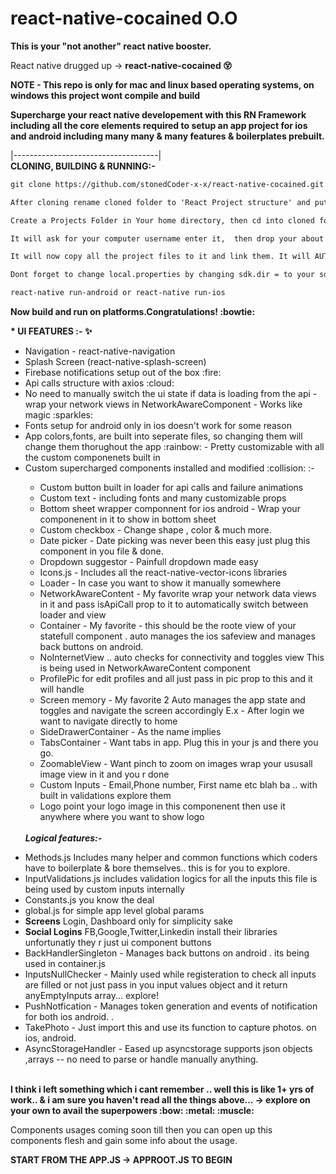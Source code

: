 # react-native-cocained O.O
<b>This is your "not another" react native booster.</b>

React native drugged up -> <b>react-native-cocained :dizzy_face: </b>

<b>NOTE - This repo is only for mac and linux based operating systems, on windows this project wont compile and build</b>
 
<b>Supercharge your react native developement with this RN Framework including all the core elements required to setup an app project for ios and android including many many & many features & boilerplates prebuilt.</b>

|------------------------------------|<br/>
<b>CLONING, BUILDING & RUNNING:- </B>
```html
git clone https://github.com/stonedCoder-x-x/react-native-cocained.git
```

```html
After cloning rename cloned folder to 'React Project structure' and put it in your desktop
```

```html
Create a Projects Folder in Your home directory, then cd into cloned folder execute MakeUpStructure.py with python3 MakeUpStructure.py.
```

```html
It will ask for your computer username enter it,  then drop your about to supercharge project folder into terminal (It should be completely empty)
```

```html
It will now copy all the project files to it and link them. It will AUTO RENAME YOUR PROJECT & WILL ask you to name your project leave empty if you want to define folder name as project name.
```

```html
Dont forget to change local.properties by changing sdk.dir = to your sdk path.
```

```html
react-native run-android or react-native run-ios
```
<b>Now build and run on platforms.Congratulations! :bowtie: </b>


<b>* UI FEATURES :- :sparkles: </b>
<br />
<ul>
 <li>Navigation - react-native-navigation</li>
  <li>Splash Screen (react-native-splash-screen)</li>
    <li>Firebase notifications setup out of the box :fire:</li>
        <li>Api calls structure with axios :cloud:</li>
                <li>No need to manually switch the ui state if data is loading from the api - wrap your network views in NetworkAwareComponent - Works like magic :sparkles:</li>
                                <li>Fonts setup for android only in ios doesn't work for some reason</li>
                                                                <li>App colors,fonts, are built into seperate files, so changing them will change them thorughout the app :rainbow: - Pretty customizable with all the custom componenets built in </li>
                                                                <li>Custom supercharged components installed and modified :collision: :- </li>
                                                                <ul>
                                                                  <li>Custom button built in loader for api calls and failure animations</>
                                                                  <li>Custom text - including fonts and many customizable props</>
                                                                  <li>Bottom sheet wrapper componnent for ios android - Wrap your componenent in it to show in bottom sheet</>
                                                                  <li>Custom checkbox - Change shape , color & much more.</>
                                                                  <li>Date picker - Date picking was never been this easy just plug this component in you file & done. </li>
                                                                  <li>Dropdown suggestor - Painfull dropdown made easy </>
                                                                  <li>Icons.js - Includes all the react-native-vector-icons libraries </>
                                                                  <li>Loader - In case you want to show it manually somewhere </>
                                                                  <li>NetworkAwareContent - My favorite wrap your network data views in it and pass isApiCall prop to it to automatically switch between loader and view </>
                                                                  <li>Container - My favorite - this should be the roote view of your statefull component . auto manages the ios safeview and manages back buttons on android.</>
                                                                  <li>NoInternetView .. auto checks for connectivity and toggles view This is being used in NetworkAwareContent component  </>
                                                                  <li>ProfilePic for edit profiles and all just pass in pic prop to this and it will handle </>
                                                                  <li>Screen memory - My favorite 2 Auto manages the app state and toggles and navigate the screen accordingly E.x - After login we want to navigate directly to home </>
                                                                  <li>SideDrawerContainer - As the name implies </>
                                                                  <li>TabsContainer - Want tabs in app. Plug this in your js and there you go. </>
                                                                  <li>ZoomableView - Want pinch to zoom on images wrap your ususall image view in it and you r done </>
                                                                  <li>Custom Inputs - Email,Phone number, First name etc blah ba .. with built in validations explore them</>
                                                                  <li>Logo point your logo image in this componenent then use it anywhere where you want to show logo</>
                                                                </ul>
<br />
<b><i>Logical features:-</i></b>
<br />
<ul>

</ul>
      <li>Methods.js Includes many helper and common functions which coders have to boilerplate & bore themselves.. this is for you to explore.</>
      <li>InputValidations.js includes validation logics for all the inputs this file is being used by custom inputs internally</>
      <li>Constants.js you know the deal</>
      <li>global.js for simple app level global params</>
      <li><b>Screens</b> Login, Dashboard only for simplicity sake </>
      <li><b>Social Logins</b> FB,Google,Twitter,Linkedin install their libraries unfortunatly they r just ui component buttons </>
      <li>BackHandlerSingleton - Manages back buttons on android . its being used in container.js</>
      <li>InputsNullChecker - Mainly used while registeration to check all inputs are filled or not just pass in you input values object and it return anyEmptyInputs array... explore!</>
      <li>PushNotfication - Manages token generation and events of notification for both ios android. . </>
      <li>TakePhoto - Just import this and use its function to capture photos. on ios, android. </>
      <li>AsyncStorageHandler - Eased up asyncstorage supports json objects ,arrays -- no need to parse or handle manually anything. </>
      
</ul>
<br />
<b>I think i left something which i cant remember .. well this is like 1+ yrs of work.. & i am sure you haven't read all the things above... ->  explore on your own to avail the superpowers :bow: :metal: :muscle: </b>
<br />

Components usages coming soon till then you can open up this components flesh and gain some info about the usage.

<b>START FROM THE APP.JS -> APPROOT.JS TO BEGIN </b>




